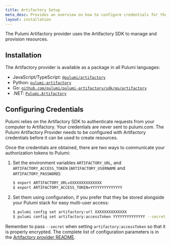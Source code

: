 ```yaml
---
title: Artifactory Setup
meta_desc: Provides an overview on how to configure credentials for the Pulumi Artifactory Provider.
layout: installation
---
```


The Pulumi Artifactory provider uses the Artifactory SDK to manage and provision resources.

## Installation

The Artifactory provider is available as a package in all Pulumi languages:

* JavaScript/TypeScript: [`@pulumi/artifactory`](https://www.npmjs.com/package/@pulumi/artifactory)
* Python: [`pulumi-artifactory`](https://pypi.org/project/pulumi-artifactory/)
* Go: [`github.com/pulumi/pulumi-artifactory/sdk/go/artifactory`](https://github.com/pulumi/pulumi-artifactory)
* .NET: [`Pulumi.Artifactory`](https://www.nuget.org/packages/Pulumi.Artifactory)

## Configuring Credentials

Pulumi relies on the Artifactory SDK to authenticate requests from your computer to Artifactory. Your credentials are never sent
to pulumi.com.
The Pulumi Artifactory Provider needs to be configured with Artifactory credentials
before it can be used to create resources.

Once the credentials are obtained, there are two ways to communicate your authorization tokens to Pulumi:

1. Set the environment variables `ARTIFACTORY_URL`, and `ARTIFACTORY_ACCESS_TOKEN` (`ARTIFACTORY_USERNAME` and `ARTIFACTORY_PASSWORD`):

    ```bash
    $ export ARTIFACTORY_URL=XXXXXXXXXXXXXX
    $ export ARTIFACTORY_ACCESS_TOKEN=YYYYYYYYYYYYYY
    ```

2. Set them using configuration, if you prefer that they be stored alongside your Pulumi stack for easy multi-user access:

    ```bash
    $ pulumi config set artifactory:url XXXXXXXXXXXXXX
    $ pulumi config set artifactory:accessToken YYYYYYYYYYYYYY --secret
    ```

Remember to pass `--secret` when setting `artifactory:accessToken` so that it is properly encrypted. The complete list of
configuration parameters is in the [Artifactory provider README](https://github.com/pulumi/pulumi-artifactory/blob/main/README.md).
